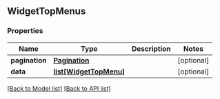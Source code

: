 ## WidgetTopMenus

### Properties
Name | Type | Description | Notes
------------ | ------------- | ------------- | -------------
**pagination** | [**Pagination**](#Pagination) |  | [optional] 
**data** | [**list[WidgetTopMenu]**](#WidgetTopMenu) |  | [optional] 

[[Back to Model list]](#documentation-for-models) [[Back to API list]](#documentation-for-api-endpoints)


